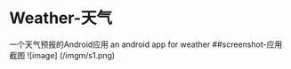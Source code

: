 # Weather-天气
一个天气预报的Android应用
an android app for weather
##screenshot-应用截图
 ![image]
 (/imgm/s1.png)
